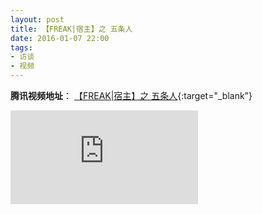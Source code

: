 ```yaml
---
layout: post
title: 【FREAK|宿主】之 五条人
date: 2016-01-07 22:00
tags:
- 访谈
- 视频
---
```

**腾讯视频地址**：
[【FREAK|宿主】之 五条人](https://v.qq.com/x/cover/x7bgur86cq9wmzz/l01549jhz5j.html){:target="_blank"}

<div class="iframe-container">
<iframe class="responsive-iframe" src="https://v.qq.com/txp/iframe/player.html?vid=l01549jhz5j" frameborder="no" allowfullscreen="true"></iframe>
</div>